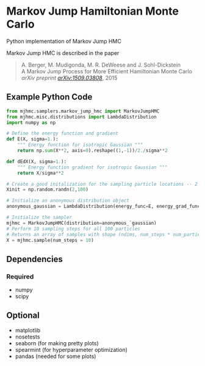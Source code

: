# Markov Jump Hamiltonian Monte Carlo
Python implementation of Markov Jump HMC

Markov Jump HMC is described in the paper

> A. Berger, M. Mudigonda, M. R. DeWeese and J. Sohl-Dickstein <br>
> A Markov Jump Process for More Efficient Hamiltonian Monte Carlo <br>
> *arXiv preprint [arXiv:1509.03808](http://arxiv.org/abs/1509.03808)*, 2015

## Example Python Code

```python
from mjhmc.samplers.markov_jump_hmc import MarkovJumpHMC
from mjhmc.misc.distributions import LambdaDistribution
import numpy as np

# Define the energy function and gradient
def E(X, sigma=1.):
    """ Energy function for isotropic Gaussian """
    return np.sum(X**2, axis=0).reshape((1,-1))/2./sigma**2

def dEdX(X, sigma=1.):
    """ Energy function gradient for isotropic Gaussian """
    return X/sigma**2

# Create a good initalization for the sampling particle locations -- 2 dimensions, 100 indepedent sampling particles
Xinit = np.random.randn(2,100)

# Initialize an anonymous distribution object
anonymous_gaussian = LambdaDistribution(energy_func=E, energy_grad_func=dEdX, init=Xinit, name='IsotropicGaussian')

# Initialize the sampler
mjhmc = MarkovJumpHMC(distribution=anonymous_`gaussian)
# Perform 10 sampling steps for all 100 particles
# Returns an array of samples with shape (ndims, num_steps * num_particles), in this case (2, 1000)
X = mjhmc.sample(num_steps = 10)
```

## Dependencies
### Required
* numpy
* scipy

## Optional
* matplotlib
* nosetests
* seaborn (for making pretty plots)
* spearmint (for hyperparameter optimization)
* pandas (needed for some plots)